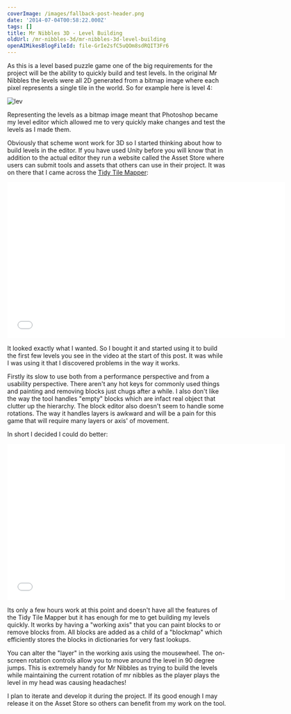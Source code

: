 ```yaml
---
coverImage: /images/fallback-post-header.png
date: '2014-07-04T00:58:22.000Z'
tags: []
title: Mr Nibbles 3D - Level Building
oldUrl: /mr-nibbles-3d/mr-nibbles-3d-level-building
openAIMikesBlogFileId: file-GrIe2sfC5uQOm8sdRQIT3Fr6
---
```


As this is a level based puzzle game one of the big requirements for the project will be the ability to quickly build and test levels. In the original Mr Nibbles the levels were all 2D generated from a bitmap image where each pixel represents a single tile in the world. So for example here is level 4:

<!-- more -->

![lev](https://www.mikecann.blog/wp-content/uploads/2014/07/lev.png)

Representing the levels as a bitmap image meant that Photoshop became my level editor which allowed me to very quickly make changes and test the levels as I made them.

Obviously that scheme wont work for 3D so I started thinking about how to build levels in the editor. If you have used Unity before you will know that in addition to the actual editor they run a website called the Asset Store where users can submit tools and assets that others can use in their project. It was on there that I came across the [Tidy Tile Mapper](https://www.assetstore.unity3d.com/en/#!/content/2648):

<iframe width="640" height="360" src="//www.youtube.com/embed/Oh1AH9N1-9E" frameborder="0" allowfullscreen></iframe>

It looked exactly what I wanted. So I bought it and started using it to build the first few levels you see in the video at the start of this post. It was while I was using it that I discovered problems in the way it works.

Firstly its slow to use both from a performance perspective and from a usability perspective. There aren't any hot keys for commonly used things and painting and removing blocks just chugs after a while. I also don't like the way the tool handles "empty" blocks which are infact real object that clutter up the hierarchy. The block editor also doesn't seem to handle some rotations. The way it handles layers is awkward and will be a pain for this game that will require many layers or axis' of movement.

In short I decided I could do better:

<iframe width="640" height="360" src="//www.youtube.com/embed/QHCb9V0qrow" frameborder="0" allowfullscreen></iframe>

Its only a few hours work at this point and doesn't have all the features of the Tidy Tile Mapper but it has enough for me to get building my levels quickly. It works by having a "working axis" that you can paint blocks to or remove blocks from. All blocks are added as a child of a "blockmap" which efficiently stores the blocks in dictionaries for very fast lookups.

You can alter the "layer" in the working axis using the mousewheel. The on-screen rotation controls allow you to move around the level in 90 degree jumps. This is extremely handy for Mr Nibbles as trying to build the levels while maintaining the current rotation of mr nibbles as the player plays the level in my head was causing headaches!

I plan to iterate and develop it during the project. If its good enough I may release it on the Asset Store so others can benefit from my work on the tool.
